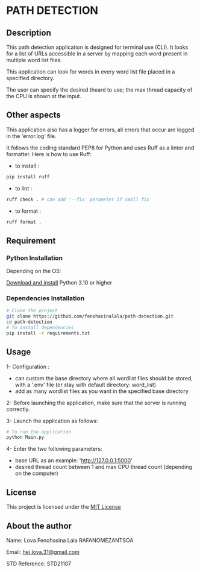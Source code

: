 # PATH DETECTION

## Description

This path detection application is designed for terminal use (CLI). It looks for a list of URLs accessible in a server by mapping each word present in multiple word list files.

This application can look for words in every word list file placed in a specified directory.

The user can specify the desired theard to use; the max thread capacity of the CPU is shown at the input.  

## Other aspects

This application also has a logger for errors, all errors that occur are logged in the 'error.log' file.

It follows the coding standard PEP8 for Python and uses Ruff as a linter and formatter.
Here is how to use Ruff:

- to install :

```bash
pip install ruff
```

- to lint :

```bash
ruff check . # can add '--fix' parameter if small fix
```

- to format :

```bash
ruff format .
```

## Requirement

### Python Installation

Depending on the OS:

[Download and install](https://www.python.org/downloads/) Python 3.10 or higher

### Dependencies Installation

```bash
# Clone the project
git clone https://github.com/fenohasinalala/path-detection.git
cd path-detection
# To install dependencies
pip install -r requirements.txt
```

## Usage

1- Configuration :

- can custom the base directory where all wordlist files should be stored, with a '.env' file (or stay with default directory: word_list)
- add as many wordlist files as you want in the specified base directory

2- Before launching the application, make sure that the server is running correctly.

3- Launch the application as follows:

```bash
# To run the application
python Main.py
```

4- Enter the two following parameters:

- base URL as an example: '<http://127.0.0.1:5000>'
- desired thread count between 1 and max CPU thread count (depending on the computer)

## License

This project is licensed under the [MIT License](LICENSE.md)

## About the author

Name: Lova Fenohasina Lala RAFANOMEZANTSOA

Email: <hei.lova.31@gmail.com>

STD Reference: STD21107